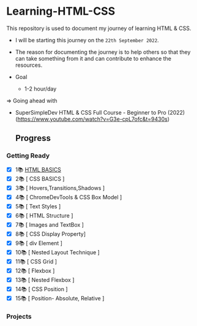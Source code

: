 # Learning-HTML-CSS

 This repository is used to document my journey of learning HTML & CSS. 
- I will be starting this journey on the `22th September 2022`.
- The reason for documenting the journey is to help others so that they can take something from it and can contribute to enhance the resources. 

- Goal
    - 1-2 hour/day 
    
=> Going ahead with 
 -  SuperSimpleDev HTML & CSS Full Course - Beginner to Pro (2022) (https://www.youtube.com/watch?v=G3e-cpL7ofc&t=9430s)

    ## Progress 

### Getting Ready
-  [X] 1📚   [ HTML BASICS ](https://github.com/ishani-1255/Learning-HTML-CSS/blob/main/Journey/Day01.md)
-  [X] 2📚   [ CSS BASICS ]
-  [X] 3📚   [ Hovers,Transitions,Shadows ]
-  [X] 4📚   [ ChromeDevTools & CSS Box Model ]
-  [X] 5📚   [ Text Styles ]
-  [X] 6📚   [ HTML Structure ]
-  [X] 7📚   [ Images and TextBox ]
-  [X] 8📚   [ CSS Display Property]
-  [X] 9📚   [ div Element ]
-  [X] 10📚  [ Nested Layout Technique ]
-  [X] 11📚  [ CSS Grid ]
-  [X] 12📚  [ Flexbox ]
-  [X] 13📚  [ Nested Flexbox ]
-  [X] 14📚  [ CSS Position ]
-  [X] 15📚  [ Position- Absolute, Relative ]

### Projects


